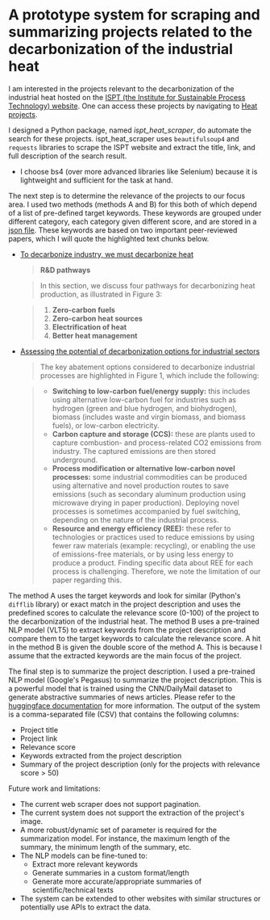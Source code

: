 # A prototype system for scraping and summarizing projects related to the decarbonization of the industrial heat

I am interested in the projects relevant to the decarbonization of the industrial heat hosted on the [ISPT (the Institute for Sustainable Process Technology) website](https://ispt.eu/). One can access these projects by navigating to [Heat projects](https://ispt.eu/projects/?theme-tag=heat).

I designed a Python package, named *ispt_heat_scraper*, do automate the search for these projects. ispt_heat_scraper uses `beautifulsoup4` and `requests` libraries to scrape the ISPT website and extract the title, link, and full description of the search result.
* I choose bs4 (over more advanced libraries like Selenium) because it is lightweight and sufficient for the task at hand.

The next step is to determine the relevance of the projects to our focus area. I used two methods (methods A and B) for this both of which depend of a list of pre-defined target keywords.
These keywords are grouped under different category, each category given different score, and are stored in a [json file](../data/keywords.json). These keywords are based on two important peer-reviewed papers, which I will quote the highlighted text chunks below.
- [To decarbonize industry, we must decarbonize heat](https://www.sciencedirect.com/science/article/pii/S2542435120305754)
    > **R&D pathways**

    > In this section, we discuss four pathways for decarbonizing heat production, as illustrated in Figure 3:

    > 1.  **Zero-carbon fuels**
    > 2.  **Zero-carbon heat sources**
    > 3.  **Electrification of heat**
    > 4.  **Better heat management**
- [Assessing the potential of decarbonization options for industrial sectors](https://www.sciencedirect.com/science/article/pii/S2542435124000266)
   > The key abatement options considered to decarbonize industrial processes are highlighted in Figure 1, which include the following:

    > *   **Switching to low-carbon fuel/energy supply:** this includes using alternative low-carbon fuel for industries such as hydrogen (green and blue hydrogen, and biohydrogen), biomass (includes waste and virgin biomass, and biomass fuels), or low-carbon electricity.
    > *   **Carbon capture and storage (CCS):** these are plants used to capture combustion- and process-related CO2 emissions from industry. The captured emissions are then stored underground.
    > *   **Process modification or alternative low-carbon novel processes:** some industrial commodities can be produced using alternative and novel production routes to save emissions (such as secondary aluminum production using microwave drying in paper production). Deploying novel processes is sometimes accompanied by fuel switching, depending on the nature of the industrial process.
    > *   **Resource and energy efficiency (REE):** these refer to technologies or practices used to reduce emissions by using fewer raw materials (example: recycling), or enabling the use of emissions-free materials, or by using less energy to produce a product. Finding specific data about REE for each process is challenging. Therefore, we note the limitation of our paper regarding this.

The method A uses the target keywords and look for similar (Python's `difflib` library) or exact match in the project description and uses the predefined scores to calculate the relevance score (0-100) of the project to the decarbonization of the industrial heat. The method B uses a pre-trained NLP model (VLT5) to extract keywords from the project description and compare them to the target keywords to calculate the relevance score. A hit in the method B is given the double score of the method A. This is because I assume that the extracted keywords are the main focus of the project.

The final step is to summarize the project description. I used a pre-trained NLP model (Google's Pegasus) to summarize the project description. This is a powerful model that is trained using the CNN/DailyMail dataset to generate abstractive summaries of news articles. Please refer to the [huggingface documentation](https://huggingface.co/google/pegasus-cnn_dailymail) for more information.
The output of the system is a comma-separated file (CSV) that contains the following columns:

- Project title
- Project link
- Relevance score
- Keywords extracted from the project description
- Summary of the project description (only for the projects with relevance score > 50)


Future work and limitations:
- The current web scraper does not support pagination.
- The current system does not support the extraction of the project's image.
- A more robust/dynamic set of parameter is required for the summarization model. For instance, the maximum length of the summary, the minimum length of the summary, etc.
- The NLP models can be fine-tuned to:
    - Extract more relevant keywords
    - Generate summaries in a custom format/length
    - Generate more accurate/appropriate summaries of scientific/technical texts
- The system can be extended to other websites with similar structures or potentially use APIs to extract the data.

